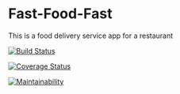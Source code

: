 # Fast-Food-Fast
This is a food delivery service app for a restaurant

[![Build Status](https://travis-ci.org/celestemiriams/Fast-Food-Fast.svg?branch=orders)](https://travis-ci.org/celestemiriams/Fast-Food-Fast)

[![Coverage Status](https://coveralls.io/repos/github/celestemiriams/Fast-Food-Fast/badge.svg?branch=orders)](https://coveralls.io/github/celestemiriams/Fast-Food-Fast?branch=orders)

[![Maintainability](https://api.codeclimate.com/v1/badges/e441ca5a5b9aaeb9d6ba/maintainability)](https://codeclimate.com/github/celestemiriams/Fast-Food-Fast/maintainability)
